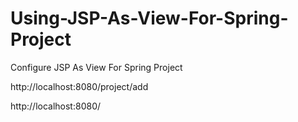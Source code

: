 # Using-JSP-As-View-For-Spring-Project
Configure JSP As View For Spring Project

http://localhost:8080/project/add

http://localhost:8080/
